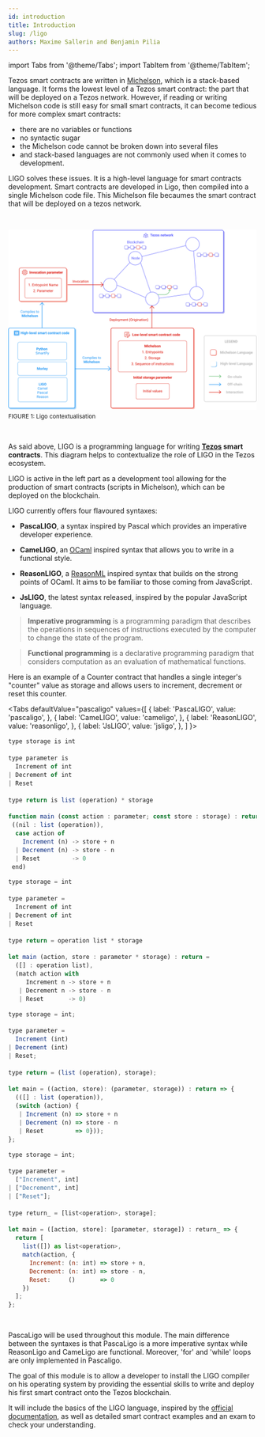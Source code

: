 ```yaml
---
id: introduction
title: Introduction
slug: /ligo
authors: Maxime Sallerin and Benjamin Pilia
---
```


import Tabs from '@theme/Tabs';
import TabItem from '@theme/TabItem';

Tezos smart contracts are written in [Michelson](https://opentezos.com/michelson), which is a stack-based language.
It forms the lowest level of a Tezos smart contract: the part that will be deployed on a Tezos network.
However, if reading or writing Michelson code is still easy for small smart contracts, 
it can become tedious for more complex smart contracts:
- there are no variables or functions
- no syntactic sugar
- the Michelson code cannot be broken down into several files
- and stack-based languages are not commonly used when it comes to development.

LIGO solves these issues. 
It is a high-level language for smart contracts development.
Smart contracts are developed in Ligo, then compiled into a single Michelson code file. 
This Michelson file becaumes the smart contract that will be deployed on a tezos network.

<br/>

![](../../static/img/ligo/intro_schema.svg)
<small className="figure">FIGURE 1: Ligo contextualisation </small>

<br/>

As said above, LIGO is a programming language for writing **[Tezos](https://tezos.com/) smart contracts**.
This diagram helps to contextualize the role of LIGO in the Tezos ecosystem.

LIGO is active in the left part as a development tool allowing
for the production of smart contracts (scripts in Michelson),
which can be deployed on the blockchain.

LIGO currently offers four flavoured syntaxes:

- **PascaLIGO**, a syntax inspired by Pascal which provides an imperative developer experience.

- **CameLIGO**, an [OCaml](https://ocaml.org/) inspired syntax that allows you to write in a functional style.

- **ReasonLIGO**, a [ReasonML](https://reasonml.github.io/) inspired syntax that builds on the strong points of OCaml. 
  It aims to be familiar to those coming from JavaScript.
  
- **JsLIGO**, the latest syntax released, inspired by the popular JavaScript language.


> **Imperative programming** is a programming paradigm that describes 
> the operations in sequences of instructions executed by the computer to change the state of the program.

> **Functional programming** is a declarative programming paradigm that considers computation as an evaluation of mathematical functions.

Here is an example of a Counter contract that handles a single integer's "counter" value 
as storage and allows users to increment, decrement or reset this counter.

<Tabs
  defaultValue="pascaligo"
  values={[
  { label: 'PascaLIGO', value: 'pascaligo', },
  { label: 'CameLIGO', value: 'cameligo', },
  { label: 'ReasonLIGO', value: 'reasonligo', },
  { label: 'JsLIGO', value: 'jsligo', },
  ]
}>

<TabItem value="pascaligo">

```js
type storage is int

type parameter is
  Increment of int
| Decrement of int
| Reset

type return is list (operation) * storage

function main (const action : parameter; const store : storage) : return is
 ((nil : list (operation)),
  case action of
    Increment (n) -> store + n
  | Decrement (n) -> store - n
  | Reset         -> 0
 end)
```

</TabItem>
<TabItem value="cameligo">

```js
type storage = int

type parameter =
  Increment of int
| Decrement of int
| Reset

type return = operation list * storage

let main (action, store : parameter * storage) : return =
  ([] : operation list),
  (match action with
     Increment n -> store + n
   | Decrement n -> store - n
   | Reset       -> 0)
```

</TabItem>
<TabItem value="reasonligo">

```js
type storage = int;

type parameter =
  Increment (int)
| Decrement (int)
| Reset;

type return = (list (operation), storage);

let main = ((action, store): (parameter, storage)) : return => {
  (([] : list (operation)),
  (switch (action) {
   | Increment (n) => store + n
   | Decrement (n) => store - n
   | Reset         => 0}));
};
```

</TabItem>
<TabItem value="jsligo">

```js
type storage = int;

type parameter =
  ["Increment", int]
| ["Decrement", int]
| ["Reset"];

type return_ = [list<operation>, storage];

let main = ([action, store]: [parameter, storage]) : return_ => {
  return [
    list([]) as list<operation>,
    match(action, {
      Increment: (n: int) => store + n,
      Decrement: (n: int) => store - n,
      Reset:     ()       => 0
    })
  ];
};
```

</TabItem>
</Tabs>

<br/>

PascaLigo will be used throughout this module.
The main difference between the syntaxes is that PascaLigo is a more imperative syntax while ReasonLigo 
and CameLigo are functional. 
Moreover, 'for' and 'while' loops are only implemented in Pascaligo.

The goal of this module is to allow a developer to install the LIGO compiler on his operating system
by providing the essential skills to write and deploy his first smart contract
onto the Tezos blockchain.

It will include the basics of the LIGO language,
inspired by the [official documentation](https://ligolang.org/docs/language-basics/types),
as well as detailed smart contract examples and an exam to check your understanding.

